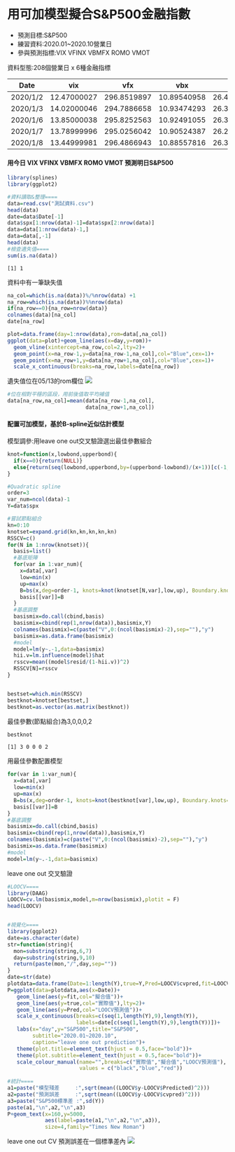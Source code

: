 # 用可加模型擬合S&P500金融指數
* 預測目標:S&P500
* 練習資料:2020.01~2020.10營業日
* 參與預測指標:VIX VFINX VBMFX ROMO VMOT 

資料型態:208個營業日 x 6種金融指標

Date|vix|vfx|vbx|rom|vmt|spx
---|---|---|---|---|---|---
2020/1/2|12.47000027|296.8519897|10.89540958|26.4090004|25.10000038|6609.290039
2020/1/3|14.02000046|294.7886658|10.93474293|26.3029995|24.90999985|6563.319824
2020/1/6|13.85000038|295.8252563|10.92491055|26.37599945|25.03499985|6586.540039
2020/1/7|13.78999996|295.0256042|10.90524387|26.29000092|25.09000015|6568.740234
2020/1/8|13.44999981|296.4866943|10.88557816|26.37400055|25.15999985|6601.149902

#### 用今日 VIX VFINX VBMFX ROMO VMOT 預測明日S&P500
```R
library(splines)
library(ggplot2)
```

```R
#資料讀取&整理====
data=read.csv("測試資料.csv")
head(data)
date=data$Date[-1]
data$spx[1:nrow(data)-1]=data$spx[2:nrow(data)]
data=data[1:nrow(data)-1,]
data=data[,-1]
head(data)
#檢查遺失值====
sum(is.na(data))
```
```
[1] 1 
```
資料中有一筆缺失值

```R
na_col=which(is.na(data))%/%nrow(data) +1
na_row=which(is.na(data))%%nrow(data)
if(na_row==0){na_row=nrow(data)}
colnames(data)[na_col]
date[na_row]

plot=data.frame(day=1:nrow(data),rom=data[,na_col])
ggplot(data=plot)+geom_line(aes(x=day,y=rom))+
  geom_vline(xintercept=na_row,col=2,lty=2)+
  geom_point(x=na_row-1,y=data[na_row-1,na_col],col="Blue",cex=1)+
  geom_point(x=na_row+1,y=data[na_row+1,na_col],col="Blue",cex=1)+
  scale_x_continuous(breaks=na_row,labels=date[na_row])
```
遺失值位在05/13的rom欄位
![](https://i.imgur.com/VmIYBNj.png)
```R
#位在相對平穩的區段，用前後值取平均補值
data[na_row,na_col]=mean(data[na_row-1,na_col],
                         data[na_row+1,na_col])
```
#### 配置可加模型，基於B-spline近似估計模型

模型調參:用leave one out交叉驗證選出最佳參數組合
```R
knot=function(x,lowbond,upperbond){
  if(x==0){return(NULL)}
  else{return(seq(lowbond,upperbond,by=(upperbond-lowbond)/(x+1))[c(-1,-(x+2))])}
}

#Quadratic spline
order=3 
var_num=ncol(data)-1
Y=data$spx

#嘗試節點組合
kn=0:10
knotset=expand.grid(kn,kn,kn,kn,kn)
RSSCV=c()
for(N in 1:nrow(knotset)){
  basis=list()
  #基底矩陣
  for(var in 1:var_num){
    x=data[,var]
    low=min(x)
    up=max(x)
    B=bs(x,deg=order-1, knots=knot(knotset[N,var],low,up), Boundary.knots=c(low,up),intercept=F)
    basis[[var]]=B
  }
  #基底調整
  basismix=do.call(cbind,basis)
  basismix=cbind(rep(1,nrow(data)),basismix,Y)
  colnames(basismix)=c(paste("V",0:(ncol(basismix)-2),sep=""),"y")
  basismix=as.data.frame(basismix)
  #model
  model=lm(y~.-1,data=basismix)
  hii.v=lm.influence(model)$hat
  rsscv=mean((model$resid/(1-hii.v))^2)
  RSSCV[N]=rsscv
}


bestset=which.min(RSSCV)
bestknot=knotset[bestset,]
bestknot=as.vector(as.matrix(bestknot))
```
最佳參數(節點組合)為3,0,0,0,2
```R
bestknot
```
```
[1] 3 0 0 0 2
```
用最佳參數配置模型
```R
for(var in 1:var_num){
  x=data[,var]
  low=min(x)
  up=max(x)
  B=bs(x,deg=order-1, knots=knot(bestknot[var],low,up), Boundary.knots=c(low,up),intercept=F)
  basis[[var]]=B
}
#基底調整
basismix=do.call(cbind,basis)
basismix=cbind(rep(1,nrow(data)),basismix,Y)
colnames(basismix)=c(paste("V",0:(ncol(basismix)-2),sep=""),"y")
basismix=as.data.frame(basismix)
#model
model=lm(y~.-1,data=basismix)
```
leave one out 交叉驗證
```R
#LOOCV====
library(DAAG)
LOOCV=cv.lm(basismix,model,m=nrow(basismix),plotit = F)
head(LOOCV)


#視覺化====
library(ggplot2)
date=as.character(date)
str=function(string){
  mon=substring(string,6,7)
  day=substring(string,9,10)
  return(paste(mon,"/",day,sep=""))
}
date=str(date)
plotdata=data.frame(Date=1:length(Y),true=Y,Pred=LOOCV$cvpred,fit=LOOCV$Predicted)
P=ggplot(data=plotdata,aes(x=Date))+
   geom_line(aes(y=fit,col="擬合值"))+
   geom_line(aes(y=true,col="實際值"),lty=2)+
   geom_line(aes(y=Pred,col="LOOCV預測值"))+
   scale_x_continuous(breaks=c(seq(1,length(Y),9),length(Y)),
                      labels=date[c(seq(1,length(Y),9),length(Y))])+
   labs(x="day",y="S&P500",title="S&P500",
        subtitle="2020.01~2020.10",
        caption="leave one out prediction")+
   theme(plot.title=element_text(hjust = 0.5,face="bold"))+
   theme(plot.subtitle=element_text(hjust = 0.5,face="bold"))+
   scale_colour_manual(name="",breaks=c("實際值","擬合值","LOOCV預測值"),
                       values = c("black","blue","red"))
   
#統計====
a1=paste("模型殘差     :",sqrt(mean((LOOCV$y-LOOCV$Predicted)^2)))
a2=paste("預測誤差     :",sqrt(mean((LOOCV$y-LOOCV$cvpred)^2)))
a3=paste("S&P500標準差 :",sd(Y))
paste(a1,"\n",a2,"\n",a3)
P+geom_text(x=160,y=5000,
            aes(label=paste(a1,"\n",a2,"\n",a3)),
            size=4,family="Times New Roman")

```
leave one out CV 預測誤差在一個標準差內
![](https://i.imgur.com/HhNKo3o.jpg)







